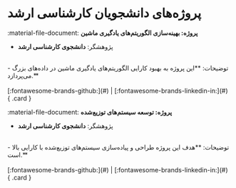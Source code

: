 # پروژه‌های دانشجویان کارشناسی ارشد

<div class="flex w-full" markdown>

<!-- 1 -->
:material-file-document: __پروژه: بهینه‌سازی الگوریتم‌های یادگیری ماشین__
<br/>
- پژوهشگر:
**دانشجوی کارشناسی ارشد**
<br/>
- توضیحات:
**این پروژه به بهبود کارایی الگوریتم‌های یادگیری ماشین در داده‌های بزرگ می‌پردازد.**
<br/>
<br/>
[:fontawesome-brands-github:](#)
|
[:fontawesome-brands-linkedin-in:](#)
{ .card }

<!-- 2 -->
:material-file-document: __پروژه: توسعه سیستم‌های توزیع‌شده__
<br/>
- پژوهشگر:
**دانشجوی کارشناسی ارشد**
<br/>
- توضیحات:
**هدف این پروژه طراحی و پیاده‌سازی سیستم‌های توزیع‌شده با کارایی بالا است.**
<br/>
<br/>
[:fontawesome-brands-github:](#)
|
[:fontawesome-brands-linkedin-in:](#)
{ .card }

</div>
